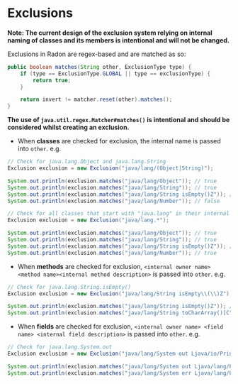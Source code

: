# Exclusions

**Note: The current design of the exclusion system relying on internal naming of classes and its members is intentional
and will not be changed.**

Exclusions in Radon are regex-based and are matched as so:

```java
public boolean matches(String other, ExclusionType type) {
    if (type == ExclusionType.GLOBAL || type == exclusionType) {
        return true;
    }

    return invert != matcher.reset(other).matches();
}
```

**The use of `java.util.regex.Matcher#matches()` is intentional and should be considered whilst creating an exclusion.**

* When **classes** are checked for exclusion, the internal name is passed into `other`. e.g.
```java
// Check for java.lang.Object and java.lang.String
Exclusion exclusion = new Exclusion("java/lang/(Object|String)");

System.out.println(exclusion.matches("java/lang/Object")); // true
System.out.println(exclusion.matches("java/lang/String")); // true
System.out.println(exclusion.matches("java/lang/String isEmpty()Z")); // false
System.out.println(exclusion.matches("java/lang/Number")); // false
```
```java
// Check for all classes that start with "java.lang" in their internal name
Exclusion exclusion = new Exclusion("java/lang.*");

System.out.println(exclusion.matches("java/lang/Object")); // true
System.out.println(exclusion.matches("java/lang/String")); // true
System.out.println(exclusion.matches("java/lang/String isEmpty()Z")); // true - be careful when playing with ".*"
System.out.println(exclusion.matches("java/lang/Number")); // true
```

* When **methods** are checked for exclusion, `<internal owner name> <method name><internal method description>` is
passed into `other`. e.g.
```java
// Check for java.lang.String.isEmpty()
Exclusion exclusion = new Exclusion("java/lang/String isEmpty\\(\\)Z");

System.out.println(exclusion.matches("java/lang/String isEmpty()Z")); // true
System.out.println(exclusion.matches("java/lang/String toCharArray()[C")); // false
```
* When **fields** are checked for exclusion, `<internal owner name> <field name> <internal field description>` is
passed into `other`. e.g.
```java
// Check for java.lang.System.out
Exclusion exclusion = new Exclusion("java/lang/System out Ljava/io/PrintStream;");

System.out.println(exclusion.matches("java/lang/System out Ljava/lang/PrintStream;")); // true
System.out.println(exclusion.matches("java/lang/System err Ljava/lang/PrintStream;")); // false
```
